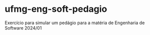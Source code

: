 # ufmg-eng-soft-pedagio
Exercício para simular um pedágio para a matéria de Engenharia de Software 2024/01
